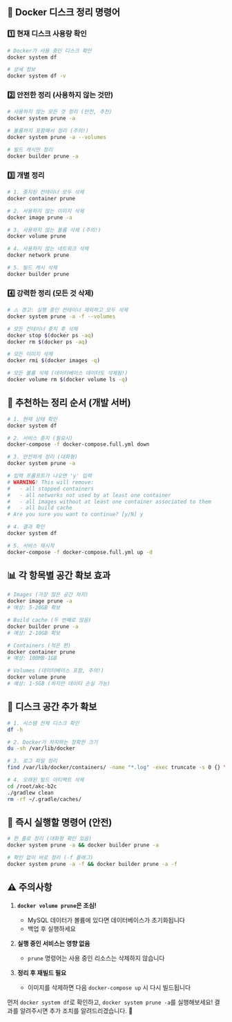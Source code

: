 ## 🧹 Docker 디스크 정리 명령어

### 1️⃣ 현재 디스크 사용량 확인

```bash
# Docker가 사용 중인 디스크 확인
docker system df

# 상세 정보
docker system df -v
```

### 2️⃣ 안전한 정리 (사용하지 않는 것만)

```bash
# 사용하지 않는 모든 것 정리 (안전, 추천)
docker system prune -a

# 볼륨까지 포함해서 정리 (주의!)
docker system prune -a --volumes

# 빌드 캐시만 정리
docker builder prune -a
```

### 3️⃣ 개별 정리

```bash
# 1. 중지된 컨테이너 모두 삭제
docker container prune

# 2. 사용하지 않는 이미지 삭제
docker image prune -a

# 3. 사용하지 않는 볼륨 삭제 (주의!)
docker volume prune

# 4. 사용하지 않는 네트워크 삭제
docker network prune

# 5. 빌드 캐시 삭제
docker builder prune
```

### 4️⃣ 강력한 정리 (모든 것 삭제)

```bash
# ⚠️ 경고: 실행 중인 컨테이너 제외하고 모두 삭제
docker system prune -a -f --volumes

# 모든 컨테이너 중지 후 삭제
docker stop $(docker ps -aq)
docker rm $(docker ps -aq)

# 모든 이미지 삭제
docker rmi $(docker images -q)

# 모든 볼륨 삭제 (데이터베이스 데이터도 삭제됨!)
docker volume rm $(docker volume ls -q)
```

## 🎯 추천하는 정리 순서 (개발 서버)

```bash
# 1. 현재 상태 확인
docker system df

# 2. 서비스 중지 (필요시)
docker-compose -f docker-compose.full.yml down

# 3. 안전하게 정리 (대화형)
docker system prune -a

# 입력 프롬프트가 나오면 'y' 입력
# WARNING! This will remove:
#   - all stopped containers
#   - all networks not used by at least one container
#   - all images without at least one container associated to them
#   - all build cache
# Are you sure you want to continue? [y/N] y

# 4. 결과 확인
docker system df

# 5. 서비스 재시작
docker-compose -f docker-compose.full.yml up -d
```

## 📊 각 항목별 공간 확보 효과

```bash
# Images (가장 많은 공간 차지)
docker image prune -a
# 예상: 5-20GB 확보

# Build cache (두 번째로 많음)
docker builder prune -a
# 예상: 2-10GB 확보

# Containers (적은 편)
docker container prune
# 예상: 100MB-1GB

# Volumes (데이터베이스 포함, 주의!)
docker volume prune
# 예상: 1-5GB (하지만 데이터 손실 가능)
```

## 💾 디스크 공간 추가 확보

```bash
# 1. 시스템 전체 디스크 확인
df -h

# 2. Docker가 차지하는 정확한 크기
du -sh /var/lib/docker

# 3. 로그 파일 정리
find /var/lib/docker/containers/ -name "*.log" -exec truncate -s 0 {} \;

# 4. 오래된 빌드 아티팩트 삭제
cd /root/akc-b2c
./gradlew clean
rm -rf ~/.gradle/caches/
```

## 🔧 즉시 실행할 명령어 (안전)

```bash
# 한 줄로 정리 (대화형 확인 있음)
docker system prune -a && docker builder prune -a

# 확인 없이 바로 정리 (-f 플래그)
docker system prune -a -f && docker builder prune -a -f
```

## ⚠️ 주의사항

1. **`docker volume prune`은 조심!**
   - MySQL 데이터가 볼륨에 있다면 데이터베이스가 초기화됩니다
   - 백업 후 실행하세요

2. **실행 중인 서비스는 영향 없음**
   - `prune` 명령어는 사용 중인 리소스는 삭제하지 않습니다

3. **정리 후 재빌드 필요**
   - 이미지를 삭제하면 다음 `docker-compose up` 시 다시 빌드됩니다

먼저 `docker system df`로 확인하고, `docker system prune -a`를 실행해보세요! 결과를 알려주시면 추가 조치를 알려드리겠습니다. 🚀